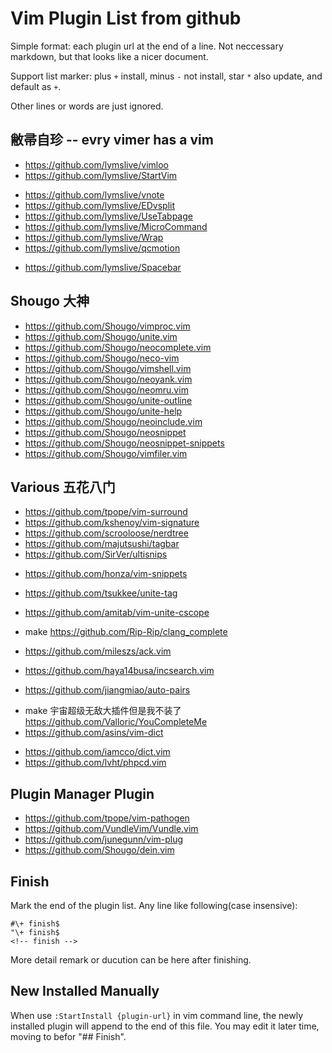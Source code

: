 # Vim Plugin List from github

Simple format: each plugin url at the end of a line.
Not neccessary markdown, but that looks like a nicer document.

Support list marker: 
plus `+` install, minus `-` not install, star `*` also update, 
and default as `+`.

Other lines or words are just ignored.

## 敝帚自珍 -- evry vimer has a vim
* https://github.com/lymslive/vimloo
* https://github.com/lymslive/StartVim
+ https://github.com/lymslive/vnote
+ https://github.com/lymslive/EDvsplit
+ https://github.com/lymslive/UseTabpage
+ https://github.com/lymslive/MicroCommand
+ https://github.com/lymslive/Wrap
+ https://github.com/lymslive/qcmotion
* https://github.com/lymslive/Spacebar

## Shougo 大神
+ https://github.com/Shougo/vimproc.vim
+ https://github.com/Shougo/unite.vim
+ https://github.com/Shougo/neocomplete.vim
+ https://github.com/Shougo/neco-vim
+ https://github.com/Shougo/vimshell.vim
+ https://github.com/Shougo/neoyank.vim
+ https://github.com/Shougo/neomru.vim
+ https://github.com/Shougo/unite-outline
+ https://github.com/Shougo/unite-help
+ https://github.com/Shougo/neoinclude.vim
+ https://github.com/Shougo/neosnippet
+ https://github.com/Shougo/neosnippet-snippets
+ https://github.com/Shougo/vimfiler.vim

## Various 五花八门
+ https://github.com/tpope/vim-surround
+ https://github.com/kshenoy/vim-signature
+ https://github.com/scrooloose/nerdtree
+ https://github.com/majutsushi/tagbar
+ https://github.com/SirVer/ultisnips
* https://github.com/honza/vim-snippets

+ https://github.com/tsukkee/unite-tag
+ https://github.com/amitab/vim-unite-cscope
+ make https://github.com/Rip-Rip/clang_complete
+ https://github.com/mileszs/ack.vim
+ https://github.com/haya14busa/incsearch.vim

+ https://github.com/jiangmiao/auto-pairs
- make 宇宙超级无敌大插件但是我不装了 https://github.com/Valloric/YouCompleteMe
- https://github.com/asins/vim-dict

+ https://github.com/iamcco/dict.vim
+ https://github.com/lvht/phpcd.vim

## Plugin Manager Plugin
- https://github.com/tpope/vim-pathogen
- https://github.com/VundleVim/Vundle.vim
- https://github.com/junegunn/vim-plug
- https://github.com/Shougo/dein.vim

## Finish

Mark the end of the plugin list. Any line like following(case insensive):
```
#\+ finish$
"\+ finish$
<!-- finish -->
```

More detail remark or ducution can be here after finishing.

## New Installed Manually

When use `:StartInstall {plugin-url}` in vim command line, the newly installed
plugin will append to the end of this file. You may edit it later time, moving
to befor "## Finish".

